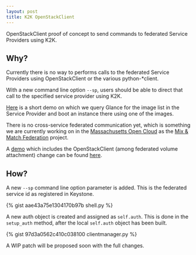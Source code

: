 ```yaml
---
layout: post
title: K2K OpenStackClient
---
```


<div class="message">
  OpenStackClient proof of concept to send commands to federated Service Providers using K2K.
</div>
<!--more-->


## Why?
Currently there is no way to performs calls to the federated Service Providers using OpenStackClient or the various python-\*client.

With a new command line option `--sp`, users should be able to direct that call to the specified service provider using K2K.

[Here](http://paste.openstack.org/show/491281/) is a short demo on which we query Glance for the image list in the Service Provider and boot an instance there using one of the images.

There is no cross-service federated communication yet, which is something we are currently working on in the [Massachusetts Open Cloud](http://info.massopencloud.org) as the [Mix & Match Federation](http://info.massopencloud.org/blog/mixmatch-federation/) project.

A [demo](https://www.youtube.com/watch?v=K6XcJpz4B0M) which includes the OpenStackClient (among federated volume attachment) change can be found [here](https://www.youtube.com/watch?v=K6XcJpz4B0M).

## How?
A new `--sp` command line option parameter is added. This is the federated service id as registered in Keystone.

{% gist aae43a75e1304170b97b shell.py %}

A new auth object is created and assigned as `self.auth`. This is done in the  `setup_auth` method, after the local `self.auth` object has been built.

{% gist 97d3a0562c410c038100 clientmanager.py %}

A WIP patch will be proposed soon with the full changes.
